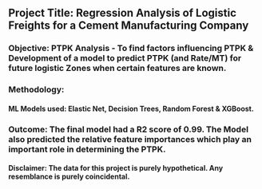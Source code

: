 ## Project Title: Regression Analysis of Logistic Freights for  a Cement Manufacturing Company

### Objective:  PTPK Analysis - To find factors influencing PTPK & Development of a model to predict PTPK (and Rate/MT) for future logistic Zones when certain features are known.

### Methodology:

#### ML Models used: Elastic Net, Decision Trees, Random Forest & XGBoost.

### Outcome: The final model had a R2 score of 0.99. The Model also predicted the relative feature importances which play an important role in determining the PTPK.






#### Disclaimer: The data  for this project is purely hypothetical. Any resemblance is purely coincidental.